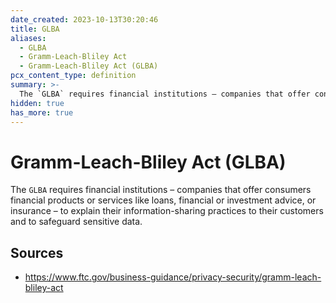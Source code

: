 ```yaml
---
date_created: 2023-10-13T30:20:46
title: GLBA
aliases:
  - GLBA
  - Gramm-Leach-Bliley Act
  - Gramm-Leach-Bliley Act (GLBA)
pcx_content_type: definition
summary: >-
  The `GLBA` requires financial institutions – companies that offer consumers financial products or services like loans, financial or investment advice, or insurance – to explain their information-sharing practices to their customers and to safeguard sensitive data.
hidden: true
has_more: true
---
```


# Gramm-Leach-Bliley Act (GLBA)

The `GLBA` requires financial institutions – companies that offer consumers financial products or services like loans, financial or investment advice, or insurance – to explain their information-sharing practices to their customers and to safeguard sensitive data.

## Sources

- https://www.ftc.gov/business-guidance/privacy-security/gramm-leach-bliley-act
